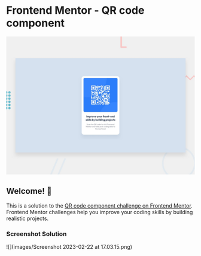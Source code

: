 # Frontend Mentor - QR code component

![Design preview for the QR code component coding challenge](./design/desktop-preview.jpg)

## Welcome! 👋
This is a solution to the [QR code component challenge on Frontend Mentor](https://www.frontendmentor.io/challenges/qr-code-component-iux_sIO_H). Frontend Mentor challenges help you improve your coding skills by building realistic projects.


### Screenshot Solution

![](images/Screenshot 2023-02-22 at 17.03.15.png)
